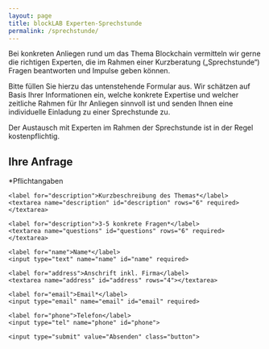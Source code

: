 ```yaml
---
layout: page
title: blockLAB Experten-Sprechstunde
permalink: /sprechstunde/
---
```


Bei konkreten Anliegen rund um das Thema Blockchain vermitteln wir gerne die richtigen Experten, die im Rahmen einer Kurzberatung („Sprechstunde“) Fragen beantworten und Impulse geben können.

Bitte füllen Sie hierzu das untenstehende Formular aus. Wir schätzen auf Basis Ihrer Informationen ein, welche konkrete Expertise und welcher zeitliche Rahmen für Ihr Anliegen sinnvoll ist und senden Ihnen eine individuelle Einladung zu einer Sprechstunde zu.

Der Austausch mit Experten im Rahmen der Sprechstunde ist in der Regel kostenpflichtig.

## Ihre Anfrage
*Pflichtangaben

<form action="https://formspree.io/sprechstunde@blocklab.de" method="POST">
    <input type="hidden" name="_next" value="/danke" />

	<label for="description">Kurzbeschreibung des Themas*</label>
	<textarea name="description" id="description" rows="6" required></textarea>

	<label for="description">3-5 konkrete Fragen*</label>
	<textarea name="questions" id="questions" rows="6" required></textarea>

	<label for="name">Name*</label>
    <input type="text" name="name" id="name" required>

	<label for="address">Anschrift inkl. Firma</label>
	<textarea name="address" id="address" rows="4"></textarea>

	<label for="email">Email*</label>
    <input type="email" name="email" id="email" required>

   	<label for="phone">Telefon</label>
    <input type="tel" name="phone" id="phone">

    <input type="submit" value="Absenden" class="button">
</form>